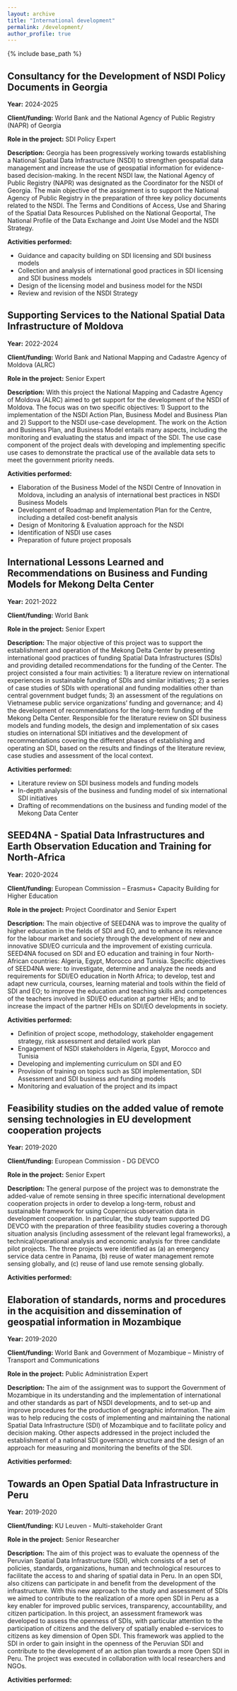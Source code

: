 ```yaml
---
layout: archive
title: "International development"
permalink: /development/
author_profile: true
---
```


{% include base_path %}

## Consultancy for the Development of NSDI Policy Documents in Georgia
**Year:** 2024-2025

**Client/funding:** World Bank and the National Agency of Public Registry (NAPR) of Georgia

**Role in the project:** SDI Policy Expert

**Description:** Georgia has been progressively working towards establishing a National Spatial Data Infrastructure (NSDI) to strengthen geospatial data management and increase the use of geospatial information for evidence-based decision-making.  In the recent NSDI law, the National Agency of Public Registry (NAPR) was designated as the Coordinator for the NSDI of Georgia. The main objective of the assignment is to support the National Agency of Public Registry in the preparation of three key policy documents related to the NSDI. The Terms and Conditions of Access, Use and Sharing of the Spatial Data Resources Published on the National Geoportal,  The National Profile of the Data Exchange and Joint Use Model and the NSDI Strategy.

**Activities performed:** 
* Guidance and capacity building on SDI licensing and SDI business models
* Collection and analysis of international good practices in SDI licensing and SDI business models
* Design of the licensing model and business model for the NSDI
* Review and revision of the NSDI Strategy

## Supporting Services to the National Spatial Data Infrastructure of Moldova
**Year:** 2022-2024

**Client/funding:** World Bank and National Mapping and Cadastre Agency of Moldova (ALRC)

**Role in the project:** Senior Expert

**Description:** With this project the National Mapping and Cadastre Agency of Moldova (ALRC) aimed to get support for the development of the NSDI of Moldova. The focus was on two specific objectives: 1) Support to the implementation of the NSDI Action Plan, Business Model and Business Plan and 2) Support to the NSDI use-case development. The work on the Action and Business Plan, and Business Model entails many aspects, including the monitoring and evaluating the status and impact of the SDI. The use case component of the project deals with developing and implementing specific use cases to demonstrate the practical use of the available data sets to meet the government priority needs.

**Activities performed:** 
* Elaboration of the Business Model of the NSDI Centre of Innovation in Moldova, including an analysis of international best practices in NSDI Business Models
* Development of Roadmap and Implementation Plan for the Centre, including a detailed cost-benefit analysis
* Design of Monitoring & Evaluation approach for the NSDI
* Identification of NSDI use cases
* Preparation of future project proposals


## International Lessons Learned and Recommendations on Business and Funding Models for Mekong Delta Center 
**Year:** 2021-2022

**Client/funding:** World Bank

**Role in the project:** Senior Expert

**Description:** The major objective of this project was to support the establishment and operation of the Mekong Delta Center by presenting international good practices of funding Spatial Data Infrastructures (SDIs) and providing detailed recommendations for the funding of the Center. The project consisted a four main activities: 1) a literature review on international experiences in sustainable funding of SDIs and similar initiatives; 2) a series of case studies of SDIs with operational and funding modalities other than central government budget funds; 3) an assessment of the regulations on Vietnamese public service organizations’ funding and governance; and 4) the development of recommendations for the long-term funding of the Mekong Delta Center. Responsible for the literature review on SDI business models and funding models, the design and implementation of six cases studies on international SDI initiatives and the development of recommendations covering the different phases of establishing and operating an SDI, based on the results and findings of the literature review, case studies and assessment of the local context. 

**Activities performed:** 
* Literature review on SDI business models and funding models
* In-depth analysis of the business and funding model of six international SDI initiatives
* Drafting of recommendations on the business and funding model of the Mekong Data Center

## SEED4NA - Spatial Data Infrastructures and Earth Observation Education and Training for North-Africa
**Year:** 2020-2024

**Client/funding:** European Commission – Erasmus+ Capacity Building for Higher Education

**Role in the project:** Project Coordinator and Senior Expert

**Description:** The main objective of SEED4NA was to improve the quality of higher education in the fields of SDI and EO, and to enhance its relevance for the labour market and society through the development of new and innovative SDI/EO curricula and the improvement of existing curricula. SEED4NA focused on SDI and EO education and training in four North-African countries: Algeria, Egypt, Morocco and Tunisia. Specific objectives of SEED4NA were: to investigate, determine and analyze the needs and requirements for SDI/EO education in North Africa; to develop, test and adapt new curricula, courses, learning material and tools within the field of SDI and EO;  to improve the education and teaching skills and competences of the teachers involved in SDI/EO education at partner HEIs; and to increase the impact of the partner HEIs on SDI/EO developments in society.

**Activities performed:**
* Definition of project scope, methodology, stakeholder engagement strategy, risk assessment and detailed work plan
* Engagement of NSDI stakeholders in Algeria, Egypt, Morocco and Tunisia
* Developing and implementing curriculum on SDI and EO
* Provision of training on topics such as SDI implementation, SDI Assessment and SDI business and funding models
* Monitoring and evaluation of the project and its impact

## Feasibility studies on the added value of remote sensing technologies in EU development cooperation projects
**Year:** 2019-2020

**Client/funding:** European Commission - DG DEVCO

**Role in the project:** Senior Expert

**Description:** The general purpose of the project was to demonstrate the added-value of remote sensing in three specific international development cooperation projects in order to develop a long-term, robust and sustainable framework for using Copernicus observation data in development cooperation. In particular, the study team supported DG DEVCO with the preparation of three feasibility studies covering a thorough situation analysis (including assessment of the relevant legal frameworks), a technical/operational analysis and economic analysis for three candidate pilot projects. The three projects were identified as (a) an emergency service data centre in Panama, (b) reuse of water management remote sensing globally, and (c) reuse of land use remote sensing globally.

**Activities performed:** 

## Elaboration of standards, norms and procedures in the acquisition and dissemination of geospatial information in Mozambique
**Year:** 2019-2020

**Client/funding:** World Bank and Government of Mozambique – Ministry of Transport and Communications

**Role in the project:** Public Administration Expert

**Description:** The aim of the assignment was to support the Government of Mozambique in its understanding and the  implementation of international and other standards as part of NSDI developments, and to set-up and improve procedures for the production of geographic information. The aim was to help reducing the costs of implementing and maintaining the national Spatial Data Infrastructure (SDI) of Mozambique and to facilitate policy and decision making. Other aspects addressed in the project included the establishment of a national SDI governance structure and the design of an approach for measuring and monitoring the benefits of the SDI.

**Activities performed:** 

## Towards an Open Spatial Data Infrastructure in Peru
**Year:** 2019-2020

**Client/funding:** KU Leuven - Multi-stakeholder Grant

**Role in the project:** Senior Researcher

**Description:** The aim of this project was to evaluate the openness of the Peruvian Spatial Data Infrastructure (SDI), which consists of a set of policies, standards, organizations, human and technological resources to facilitate the access to and sharing of spatial data in Peru. In an open SDI, also citizens can participate in and benefit from the development of the infrastructure. With this new approach to the study and assessment of SDIs we aimed to contribute to the realization of a more open SDI in Peru as a key enabler for improved public services, transparency, accountability, and citizen participation. In this project, an assessment framework was developed to assess the openness of SDIs, with particular attention to the participation of citizens and the delivery of spatially enabled e-services to citizens as key dimension of Open SDI. This framework was applied to the SDI in order to gain insight in the openness of the Peruvian SDI and contribute to the development of an action plan towards a more Open SDI in Peru. The project was executed in collaboration with local researchers and NGOs. 

**Activities performed:** 
